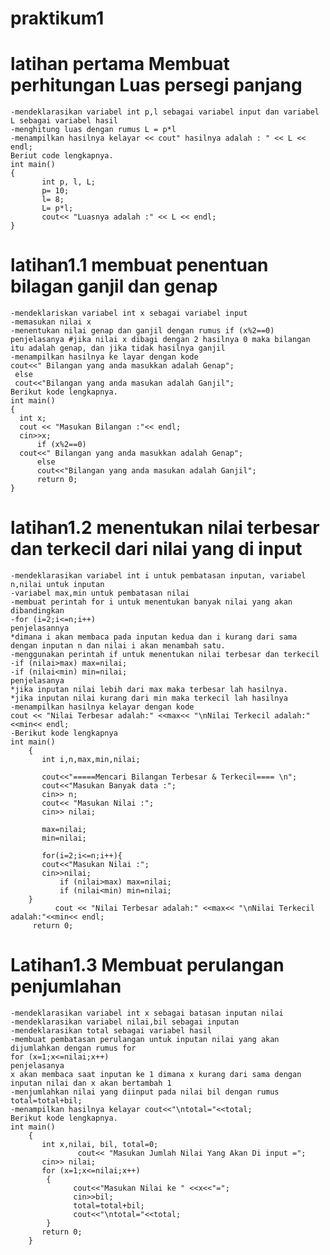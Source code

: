 # praktikum1
# latihan pertama Membuat perhitungan Luas persegi panjang
	-mendeklarasikan variabel int p,l sebagai variabel input dan variabel L sebagai variabel hasil
	-menghitung luas dengan rumus L = p*l
	-menampilkan hasilnya kelayar << cout" hasilnya adalah : " << L << endl;
	Beriut code lengkapnya.
	int main()
	{
    	   int p, l, L;
           p= 10;
           l= 8;
           L= p*l;
           cout<< "Luasnya adalah :" << L << endl;
	}
# latihan1.1 membuat penentuan bilagan ganjil dan genap
	-mendeklariskan variabel int x sebagai variabel input
	-memasukan nilai x
	-menentukan nilai genap dan ganjil dengan rumus if (x%2==0)
	penjelasanya #jika nilai x dibagi dengan 2 hasilnya 0 maka bilangan itu adalah genap, dan jika tidak hasilnya ganjil
	-menampilkan hasilnya ke layar dengan kode
	cout<<" Bilangan yang anda masukkan adalah Genap";
	 else
	 cout<<"Bilangan yang anda masukan adalah Ganjil";
	Berikut kode lengkapnya.
	int main()
	{
  	  int x;
  	  cout << "Masukan Bilangan :"<< endl;
 	  cin>>x;
    	  if (x%2==0)
   	  cout<<" Bilangan yang anda masukkan adalah Genap";
          else
    	  cout<<"Bilangan yang anda masukan adalah Ganjil";
    	  return 0;
	}
# latihan1.2 menentukan nilai terbesar dan terkecil dari nilai yang di input
	-mendeklarasikan variabel int i untuk pembatasan inputan, variabel n,nilai untuk inputan
	-variabel max,min untuk pembatasan nilai
	-membuat perintah for i untuk menentukan banyak nilai yang akan dibandingkan
	-for (i=2;i<=n;i++)
	penjelasannya 
	*dimana i akan membaca pada inputan kedua dan i kurang dari sama dengan inputan n dan nilai i akan menambah satu.
	-menggunakan perintah if untuk menentukan nilai terbesar dan terkecil
	-if (nilai>max) max=nilai;
	-if (nilai<min) min=nilai;
	penjelasanya
	*jika inputan nilai lebih dari max maka terbesar lah hasilnya.
	*jika inputan nilai kurang dari min maka terkecil lah hasilnya
	-menampilkan hasilnya kelayar dengan kode
	cout << "Nilai Terbesar adalah:" <<max<< "\nNilai Terkecil adalah:"<<min<< endl;
	-Berikut kode lengkapnya
	int main()
		{
   		   int i,n,max,min,nilai;

   		   cout<<"=====Mencari Bilangan Terbesar & Terkecil==== \n";
   		   cout<<"Masukan Banyak data :";
   		   cin>> n;
  		   cout<< "Masukan Nilai :";
  		   cin>> nilai;

  		   max=nilai;
   		   min=nilai;

   		   for(i=2;i<=n;i++){
   		   cout<<"Masukan Nilai :";
   		   cin>>nilai;
    		   if (nilai>max) max=nilai;
    		   if (nilai<min) min=nilai;
   		}
    		  cout << "Nilai Terbesar adalah:" <<max<< "\nNilai Terkecil adalah:"<<min<< endl;
   		 return 0;
# Latihan1.3 Membuat perulangan penjumlahan
	-mendeklarasikan variabel int x sebagai batasan inputan nilai
	-mendeklarasikan variabel nilai,bil sebagai inputan
	-mendeklarasikan total sebagai variabel hasil
	-membuat pembatasan perulangan untuk inputan nilai yang akan dijumlahkan dengan rumus for
	for (x=1;x<=nilai;x++)
	penjelasanya
	x akan membaca saat inputan ke 1 dimana x kurang dari sama dengan inputan nilai dan x akan bertambah 1
	-menjumlahkan nilai yang diinput pada nilai bil dengan rumus
	total=total+bil;
	-menampilkan hasilnya kelayar cout<<"\ntotal="<<total;
	Berikut kode lengkapnya.
	int main()
		{
 		   int x,nilai, bil, total=0;
                   cout<< "Masukan Jumlah Nilai Yang Akan Di input =";
		   cin>> nilai;
 		   for (x=1;x<=nilai;x++)
 			{
     			  cout<<"Masukan Nilai ke " <<x<<"=";
     			  cin>>bil;
     			  total=total+bil;
    			  cout<<"\ntotal="<<total;
 			}
   		   return 0;
		}
